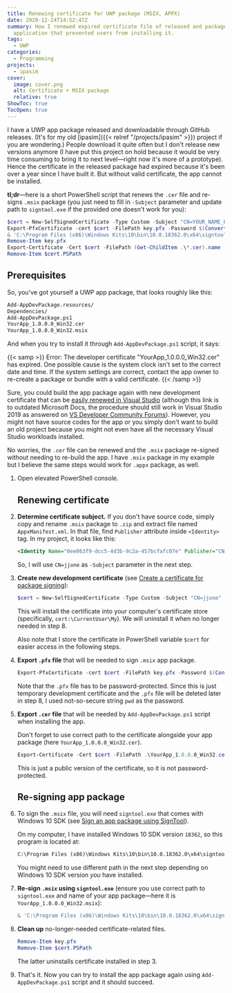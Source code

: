 ```yaml
---
title: Renewing certificate for UWP package (MSIX, APPX)
date: 2020-12-24T14:52:47Z
summary: How I renewed expired certificate file of released and packaged UWP
  application that prevented users from installing it.
tags:
  - UWP
categories:
  - Programming
projects:
  - ipasim
cover:
  image: cover.png
  alt: Certificate + MSIX package
  relative: true
ShowToc: true
TocOpen: true
---
```


I have a UWP app package released and downloadable through GitHub releases.
(It's for my old [ipasim]({{< relref "/projects/ipasim" >}}) project if you are wondering.)
People download it quite often but I don't release new versions anymore (I have put this project on hold because it would be very time consuming to bring it to next level&mdash;right now it's more of a prototype).
Hence the certificate in the released package had expired because it's been over a year since I have built it.
But without valid certificate, the app cannot be installed.

**tl;dr**&mdash;here is a short PowerShell script that renews the `.cer` file and re-signs `.msix` package (you just need to fill in `-Subject` parameter and update path to `signtool.exe` if the provided one doesn't work for you):

```ps1
$cert = New-SelfSignedCertificate -Type Custom -Subject "CN=YOUR_NAME_HERE" -KeyUsage DigitalSignature -FriendlyName "devcert" -CertStore Cert:\CurrentUser\My\ -TextExtension @("2.5.29.37={text}1.3.6.1.5.5.7.3.3", "2.5.29.19={text}")
Export-PfxCertificate -cert $cert -FilePath key.pfx -Password $(ConvertTo-SecureString -String "pwd" -Force -AsPlainText)
& 'C:\Program Files (x86)\Windows Kits\10\bin\10.0.18362.0\x64\signtool.exe' sign /fd sha256 /a /f key.pfx /p pwd .\*.msix
Remove-Item key.pfx
Export-Certificate -Cert $cert -FilePath (Get-ChildItem .\*.cer).name
Remove-Item $cert.PSPath
```

## Prerequisites

So, you've got yourself a UWP app package, that looks roughly like this:

```txt
Add-AppDevPackage.resources/
Dependencies/
Add-AppDevPackage.ps1
YourApp_1.0.0.0_Win32.cer
YourApp_1.0.0.0_Win32.msix
```

And when you try to install it through `Add-AppDevPackage.ps1` script, it says:

{{< samp >}}
Error: The developer certificate "YourApp_1.0.0.0_Win32.cer" has expired. One possible cause is the system clock isn't set to the correct date and time. If the system settings are correct, contact the app owner to re-create a package or bundle with a valid certificate.
{{< /samp >}}

Sure, you could build the app package again with new development certificate that can be [easily renewed in Visual Studio](https://docs.microsoft.com/en-us/previous-versions/br230260(v=vs.110)#renewing-a-certificate) (although this link is to outdated Microsoft Docs, the procedure should still work in Visual Studio 2019 as answered on [VS Developer Community Forums](https://developercommunity.visualstudio.com/content/problem/612872/create-test-certificate-option-missing-from-uwp-sd.html)).
However, you might not have source codes for the app or you simply don't want to build an old project because you might not even have all the necessary Visual Studio workloads installed.

No worries, the `.cer` file can be renewed and the `.msix` package re-signed without needing to re-build the app.
I have `.msix` package in my example but I believe the same steps would work for `.appx` package, as well.

1. Open elevated PowerShell console.

   ## Renewing certificate

2. **Determine certificate subject.**
   If you don't have source code, simply copy and rename `.msix` package to `.zip` and extract file named `AppxManifest.xml`.
   In that file, find `Publisher` attribute inside `<Identity>` tag.
   In my project, it looks like this:

   ```xml
   <Identity Name="0ee863f9-dcc5-4d3b-9c2a-457bcfafc07e" Publisher="CN=jjone" Version="1.0.1.0" ProcessorArchitecture="x86" />
   ```

   So, I will use `CN=jjone` as `-Subject` parameter in the next step.

3. **Create new development certificate** (see [Create a certificate for package signing](https://docs.microsoft.com/en-us/windows/msix/package/create-certificate-package-signing)):

   ```ps1
   $cert = New-SelfSignedCertificate -Type Custom -Subject "CN=jjone" -KeyUsage DigitalSignature -FriendlyName "devcert" -CertStore Cert:\CurrentUser\My\ -TextExtension @("2.5.29.37={text}1.3.6.1.5.5.7.3.3", "2.5.29.19={text}")
   ```

   This will install the certificate into your computer's certificate store (specifically, `cert:\CurrentUser\My`).
   We will uninstall it when no longer needed in step 8.

   Also note that I store the certificate in PowerShell variable `$cert` for easier access in the following steps.

4. **Export `.pfx` file** that will be needed to sign `.msix` app package.

   ```ps1
   Export-PfxCertificate -cert $cert -FilePath key.pfx -Password $(ConvertTo-SecureString -String "pwd" -Force -AsPlainText)
   ```

   Note that the `.pfx` file has to be password-protected.
   Since this is just temporary development certificate and the `.pfx` file will be deleted later in step 8, I used not-so-secure string `pwd` as the password.

5. **Export `.cer` file** that will be needed by `Add-AppDevPackage.ps1` script when installing the app.

   Don't forget to use correct path to the certificate alongside your app package (here `YourApp_1.0.0.0_Win32.cer`).

   ```ps1
   Export-Certificate -Cert $cert -FilePath .\YourApp_1.0.0.0_Win32.cer
   ```

   This is just a public version of the certificate, so it is not password-protected.

   ## Re-signing app package

6. To sign the `.msix` file, you will need `signtool.exe` that comes with Windows 10 SDK (see [Sign an app package using SignTool](https://docs.microsoft.com/en-us/windows/msix/package/sign-app-package-using-signtool)).

   On my computer, I have installed Windows 10 SDK version `18362`, so this program is located at:

   ```txt
   C:\Program Files (x86)\Windows Kits\10\bin\10.0.18362.0\x64\signtool.exe
   ```

   You might need to use different path in the next step depending on Windows 10 SDK version *you* have installed.

7. **Re-sign `.msix` using `signtool.exe`** (ensure you use correct path to `signtool.exe` and name of your app package&mdash;here it is `YourApp_1.0.0.0_Win32.msix`):

   ```ps1
   & 'C:\Program Files (x86)\Windows Kits\10\bin\10.0.18362.0\x64\signtool.exe' sign /fd sha256 /a /f key.pfx /p pwd .\YourApp_1.0.0.0_Win32.msix
   ```

8. **Clean up** no-longer-needed certificate-related files.

   ```ps1
   Remove-Item key.pfx
   Remove-Item $cert.PSPath
   ```

   The latter uninstalls certificate installed in step 3.

9. That's it.
   Now you can try to install the app package again using `Add-AppDevPackage.ps1` script and it should succeed.
